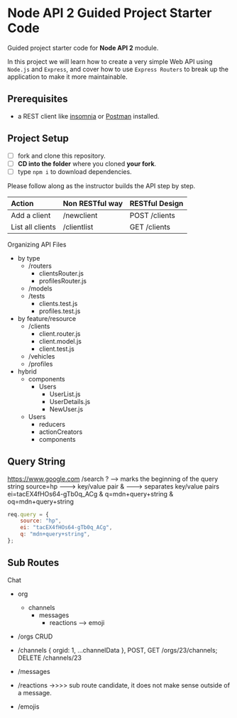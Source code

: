 # Node API 2 Guided Project Starter Code

Guided project starter code for **Node API 2** module.

In this project we will learn how to create a very simple Web API using `Node.js` and `Express`, and cover how to use `Express Routers` to break up the application to make it more maintainable.

## Prerequisites

-   a REST client like [insomnia](https://insomnia.rest/download/) or [Postman](https://www.getpostman.com/downloads/) installed.

## Project Setup

-   [ ] fork and clone this repository.
-   [ ] **CD into the folder** where you cloned **your fork**.
-   [ ] type `npm i` to download dependencies.

Please follow along as the instructor builds the API step by step.

| Action           | Non RESTful way | RESTful Design |
| :--------------- | :-------------- | :------------- |
| Add a client     | /newclient      | POST /clients  |
| List all clients | /clientlist     | GET /clients   |

Organizing API Files

-   by type
    -   /routers
        -   clientsRouter.js
        -   profilesRouter.js
    -   /models
    -   /tests
        -   clients.test.js
        -   profiles.test.js
-   by feature/resource
    -   /clients
        -   client.router.js
        -   client.model.js
        -   client.test.js
    -   /vehicles
    -   /profiles
-   hybrid
    -   components
        -   Users
            -   UserList.js
            -   UserDetails.js
            -   NewUser.js
    -   Users
        -   reducers
        -   actionCreators
        -   components

## Query String

https://www.google.com
/search
? --> marks the beginning of the query string
source=hp ---> key/value pair
& ---> separates key/value pairs
ei=tacEX4fHOs64-gTb0q_ACg
&
q=mdn+query+string
&
oq=mdn+query+string

```js
req.query = {
    source: "hp",
    ei: "tacEX4fHOs64-gTb0q_ACg",
    q: "mdn+query+string",
};
```

## Sub Routes

Chat

-   org

    -   channels
        -   messages
            -   reactions --> emoji

-   /orgs CRUD
-   /channels { orgid: 1, ...channelData }, POST, GET /orgs/23/channels; DELETE /channels/23
-   /messages
-   /reactions ->>>> sub route candidate, it does not make sense outside of a message.
-   /emojis

